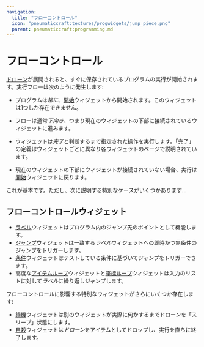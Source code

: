 ```yaml
---
navigation:
  title: "フローコントロール"
  icon: "pneumaticcraft:textures/progwidgets/jump_piece.png"
  parent: pneumaticcraft:programming.md
---
```


# フローコントロール

[ドローン](../drone.md)が展開されると、すぐに保存されているプログラムの実行が開始されます。実行フローは次のように発生します:
- プログラムは*常に*、[開始](./start.md)ウィジェットから開始されます。このウィジェットは1つしか存在できません。
- フローは通常*下向き*、つまり現在のウィジェットの下部に接続されているウィジェットに進みます。


- ウィジェットは*完了*と判断するまで指定された操作を実行します。「完了」の定義はウィジェットごとに異なり各ウィジェットのページで説明されています。
- 現在のウィジェットの下部にウィジェットが接続されていない場合、実行は[開始](./start.md)ウィジェットに戻ります。

これが基本です。ただし、次に説明する特別なケースがいくつかあります...

## フローコントロールウィジェット


- [ラベル](./label.md)ウィジェットはプログラム内のジャンプ先のポイントとして機能します。
- [ジャンプ](./jump.md)ウィジェットは一致する*ラベル*ウィジェットへの即時かつ無条件のジャンプをトリガーします。
- [条件](./conditions.md)ウィジェットはテストしている条件に基づいてジャンプをトリガーできます。
- 高度な[アイテムループ](./for_each_item.md)ウィジェットと[座標ループ](./for_each_coordinate.md)ウィジェットは入力のリストに対して*ラベル*に繰り返しジャンプします。

フローコントロールに影響する特別なウィジェットがさらにいくつか存在します:
- [待機](./standby.md)ウィジェットは別のウィジェットが実際に何かするまでドローンを「スリープ」状態にします。
- [自殺](./suicide.md)ウィジェットは*ドローン*をアイテムとしてドロップし、実行を直ちに終了します。

